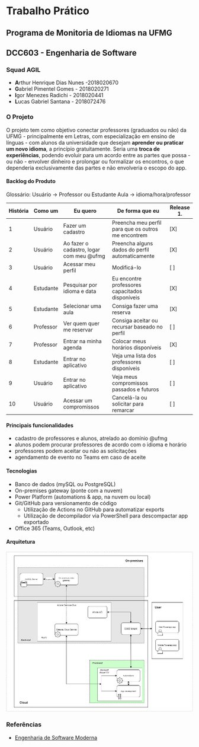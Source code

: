 # Trabalho Prático

## Programa de Monitoria de Idiomas na UFMG

## DCC603 - Engenharia de Software

### Squad AGIL

- **A**rthur Henrique Dias Nunes -2018020670
- **G**abriel Pimentel Gomes - 2018020271
- **I**gor Menezes Radichi - 2018020441
- **L**ucas Gabriel Santana - 2018072476

### O Projeto

O projeto tem como objetivo conectar professores (graduados ou não) da UFMG - principalmente em Letras, com especialização em ensino de línguas - com alunos da universidade que desejam **aprender ou praticar um novo idioma**, a princípio gratuitamente. Seria uma **troca de experiências**, podendo evoluir para um acordo entre as partes que possa - ou não - envolver dinheiro e prolongar ou formalizar os encontros, o que dependeria exclusivamente das partes e não envolveria o escopo do app.

#### Backlog do Produto

Glossário:
Usuário -> Professor ou Estudante
Aula -> idioma/hora/professor 

| História | Como um | Eu quero | De forma que eu | Release 1. |
|----------|---------|----------|--------------|------------|
| 1 | Usuário | Fazer um cadastro | Preencha meu perfil para que os outros me encontrem | [X] |
| 2 | Usuário | Ao fazer o cadastro, logar com meu @ufmg | Preencha alguns dados do perfil automaticamente | [X] |
| 3 | Usuário | Acessar meu perfil | Modificá-lo | [ ] |
| 4 | Estudante | Pesquisar por idioma e data | Eu encontre professores capacitados disponíveis | [X] |
| 5 | Estudante | Selecionar uma aula  | Consiga fazer uma reserva | [X] |
| 6 | Professor | Ver quem quer me reservar | Consiga aceitar ou recursar baseado no perfil | [ ] |
| 7 | Professor | Entrar na minha agenda | Colocar meus horários disponíveis | [X] |
| 8 | Estudante | Entrar no aplicativo | Veja uma lista dos professores disponíveis | [ ] |
| 9 | Usuário | Entrar no aplicativo | Veja meus compromissos passados e futuros | [ ] |
| 10 | Usuário | Acessar um compromissos | Cancelá-la ou solicitar para remarcar | [ ] |


#### Principais funcionalidades

- cadastro de professores e alunos, atrelado ao domínio @ufmg
- alunos podem procurar professores de acordo com o idioma e horário
- professores podem aceitar ou não as solicitações
- agendamento de evento no Teams em caso de aceite

#### Tecnologias

- Banco de dados (mySQL ou PostgreSQL)
- On-premises gateway (ponte com a nuvem)
- Power Platform (automations & app, na nuvem ou local)
- Git/GitHub para versionamento de código
  - Utilização de Actions no GitHub para automatizar exports
  - Utilização de decompilador via PowerShell para descompactar app exportado
- Office 365 (Teams, Outlook, etc)

#### Arquitetura
 ![](media/arch.jpeg)

### Referências

- [Engenharia de Software Moderna](https://engsoftmoderna.info)
